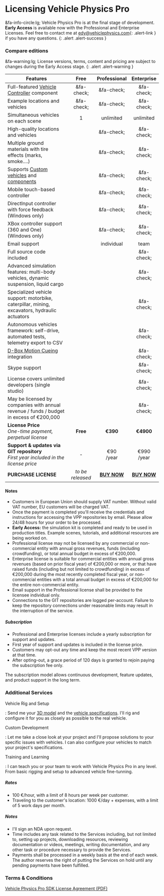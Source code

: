 # Licensing Vehicle Physics Pro

&fa-info-circle:lg; Vehicle Physics Pro is at the final stage of development. **Early Access** is available now with the Professional
and Enterprise Licenses. Feel free to contact me at [edy@vehiclephysics.com](mailto:edy@vehiclephysics.com){: .alert-link }
if you have any questions.
{: .alert .alert-success }

### Compare editions

&fa-warning:lg; License versions, terms, content and pricing are subject to changes during the Early Access stage.
{: .alert .alert-warning }

| Features | <center>Free</center> | <center>Professional</center> | <center>Enterprise</center> |
|----------|:----:|:--------:|:------------:|
Full-featured [Vehicle Controller](/components/vehicle-controller) component			| &fa-check; | &fa-check; | &fa-check; |
Example locations and vehicles		 													| &fa-check; | &fa-check; | &fa-check; |
Simultaneous vehicles on each scene														|		1	| unlimited | unlimited |
High-quality locations and vehicles																|	| &fa-check; | &fa-check; |
Multiple ground materials with tire effects (marks, smoke....)									|	| &fa-check; | &fa-check; |
Supports [Custom vehicles](/advanced/custom-vehicles/) and [components](/advanced/custom-blocks/) |	| &fa-check; | &fa-check; |
Mobile touch-based controller																	|	| &fa-check; | &fa-check; |
DirectInput controller with force feedback (Windows only)										|	| &fa-check; | &fa-check; |
XBox controller support (360 and One) (Windows only)											|	| &fa-check; | &fa-check; |
Email support																					|	| individual | team |
Full source code included																				|	|	| &fa-check; |
Advanced simulation features: multi-body vehicles, dynamic suspension, liquid cargo						|	|	| &fa-check; |
Specialized vehicle support: motorbike, caterpillar, mining, excavators, hydraulic actuators			|	|	| &fa-check; |
Autonomous vehicles framework: self-drive, automated tests, telemetry export to CSV						|	|	| &fa-check; |
[D-Box Motion Cueing](http://www.d-box.com/training-and-simulation/) integration						|	|	| &fa-check; |
Skype support 																							|	|	| &fa-check; |
License covers unlimited developers (single studio)														| 	|	| &fa-check; |
May be licensed by companies with annual revenue / funds / budget in excess of €200,000					|	| 	| &fa-check; |
**License Price**<br>_One-time payment, perpetual license_											| **Free** | **€390** | **€4900** |
**Support & updates via GIT repository**<br>_First year included in the license price_				| -	| €90<br>/year | €990<br>/year |
**PURCHASE LICENSE**		| _to be released_ | [**BUY NOW**](https://goo.gl/EoAe5v) | [**BUY NOW**](https://goo.gl/QzPdcu) |

#### Notes

- Customers in European Union should supply VAT number. Without valid VAT number, EU customers will
	be charged VAT.
- Once the payment is completed you'll receive the credentials and instructions for accessing the
	VPP repositories by email. Please allow 24/48 hours for your order to be processed.
- **Early Access:** the simulation kit is completed and ready to be used in production titles.
	Example scenes, tutorials, and additional resources are being worked on.
- Professional license may not be licensed by any commercial or non-commercial entity with annual
	gross revenues, funds (including crowdfunding), or total annual budget in excess of €200,000.
- Enterprise license is suitable for commercial entities with annual gross revenues (based on prior
	fiscal year) of €200,000 or more, or that have raised funds (including but not limited to
	crowdfunding) in excess of €200,000 during the most recently completed fiscal year, or
	non-commercial entities with a total annual budget in excess of €200,000 for the entire
	non-commercial entity.
- Email support in the Professional license shall be provided to the licensee individual only.
- Connections to the GIT repositories are logged per-account. Failure to keep the repository
	connections under reasonable limits may result in the interruption of the service.

##### Subscription

- Professional and Enterprise licenses include a yearly subscription for support and updates.
- First year of support and updates is included in the license price.
- Customers may opt-out any time and keep the most recent VPP version at that time.
- After opting-out, a grace period of 120 days is granted to rejoin paying the subscription fee only.

The subscription model allows continuous development, feature updates, and product support in the
long term.

### Additional Services

Vehicle Rig and Setup

:	Send me your [3D model](/user-guide/3d-models) and the [vehicle specifications](/advanced/configuring-realistic-vehicles/).
	I'll rig and configure it for you as closely as possible to the real vehicle.

Custom Development

:	Let me take a close look at your project and I'll propose solutions to your specific issues
	with vehicles. I can also configure your vehicles to match your project's specifications.

Training and Learning

:	I can teach you or your team to work with Vehicle Physics Pro in any level. From basic rigging
	and setup to advanced vehicle fine-tunning.

##### Rates

- 100 €/hour, with a limit of 8 hours per week per customer.
- Traveling to the customer's location: 1000 €/day + expenses, with a limit of 5 work days per month.

##### Notes

- I'll sign an NDA upon request.
- Time includes any task related to the Services including, but not limited to, setting up projects,
	downloading resources, reviewing documentation or videos, meetings, writing documentation, and
	any other task or procedure necessary to provide the Services.
- Payments shall be processed in a weekly basis at the end of each week. The author reserves the
	right of putting the Services on hold until any pending payments have been fulfilled.

### Terms & Conditions

[Vehicle Physics Pro SDK License Agreement (PDF)](/Vehicle%20Physics%20Pro%20SDK%20License%20Agreement.pdf)
